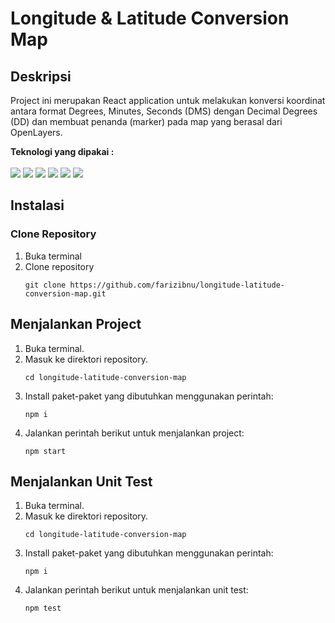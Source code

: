 # Longitude & Latitude Conversion Map

## Deskripsi
Project ini merupakan React application untuk melakukan konversi koordinat antara format Degrees, Minutes, Seconds (DMS) dengan Decimal Degrees (DD) dan membuat penanda (marker) pada map yang berasal dari OpenLayers.

<b> Teknologi yang dipakai : </b><br><br>
<img src="https://img.shields.io/badge/-React-000000?style=flat&logo=react&logoColor=00c8ff"> <img src="https://img.shields.io/badge/-TailwindCSS-fff?style=flat&logo=tailwindcss&logoColor=2bdfff"> <img src="https://img.shields.io/badge/-Jest-a6325e?style=flat&logo=jest&logoColor=white"> <img src="http://img.shields.io/badge/-Git-F1502F?style=flat&logo=git&logoColor=FFFFFF">
<img src="http://img.shields.io/badge/-Github-000000?style=flat&logo=github&logoColor=FFFFFF">
<img src="http://img.shields.io/badge/-VS%20Code-007ACC?style=flat&logo=visual%20studio%20code&logoColor=white">

## Instalasi
### Clone Repository
1. Buka terminal
2. Clone repository
    ```shell
    git clone https://github.com/farizibnu/longitude-latitude-conversion-map.git
    ```

## Menjalankan Project
1. Buka terminal.
2. Masuk ke direktori repository.
   ```
   cd longitude-latitude-conversion-map
   ```
3. Install paket-paket yang dibutuhkan menggunakan perintah:
   ```shell
   npm i
   ```
4. Jalankan perintah berikut untuk menjalankan project:
   ```
   npm start
   ```

## Menjalankan Unit Test
1. Buka terminal.
2. Masuk ke direktori repository.
   ```
   cd longitude-latitude-conversion-map
   ```
3. Install paket-paket yang dibutuhkan menggunakan perintah:
   ```shell
   npm i
   ```
4. Jalankan perintah berikut untuk menjalankan unit test:
   ```
   npm test
   ```